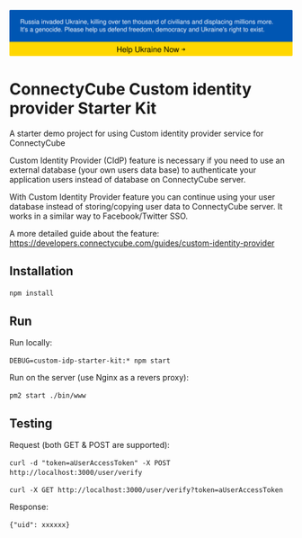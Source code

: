 [![Stand With Ukraine](https://raw.githubusercontent.com/vshymanskyy/StandWithUkraine/main/banner2-direct.svg)](https://stand-with-ukraine.pp.ua)

# ConnectyCube Custom identity provider Starter Kit

A starter demo project for using Custom identity provider service for ConnectyCube

Custom Identity Provider (CIdP) feature is necessary if you need to use an external database (your own users data base) to authenticate your application users instead of database on ConnectyCube server.

With Custom Identity Provider feature you can continue using your user database instead of storing/copying user data to ConnectyCube server. It works in a similar way to Facebook/Twitter SSO.

A more detailed guide about the feature:
https://developers.connectycube.com/guides/custom-identity-provider


## Installation

`npm install`


## Run

Run locally:

`DEBUG=custom-idp-starter-kit:* npm start`

Run on the server (use Nginx as a revers proxy):

`pm2 start ./bin/www`

## Testing

Request (both GET & POST are supported):

`curl -d "token=aUserAccessToken" -X POST http://localhost:3000/user/verify`

`curl -X GET http://localhost:3000/user/verify?token=aUserAccessToken`

Response:

`{"uid": xxxxxx}`
